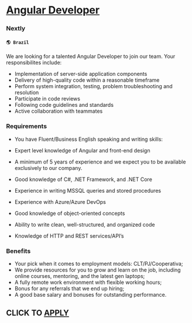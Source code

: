 # [Angular Developer](https://www.remotewlb.com/apply/angular-developer-56756)  
### Nextly  
#### `🌎 Brazil`  

We are looking for a talented Angular Developer to join our team. Your responsibilites include:

  * Implementation of server-side application components 
  * Delivery of high-quality code within a reasonable timeframe 
  * Perform system integration, testing, problem troubleshooting and resolution 
  * Participate in code reviews 
  * Following code guidelines and standards 
  * Active collaboration with teammates

### Requirements

  * You have Fluent/Business English speaking and writing skills:
  * Expert level knowledge of Angular and front-end design
  * A minimum of 5 years of experience and we expect you to be available exclusively to our company.   

  * Good knowledge of C#, .NET Framework, and .NET Core
  * Experience in writing MSSQL queries and stored procedures
  * Experience with Azure/Azure DevOps
  * Good knowledge of object-oriented concepts
  * Ability to write clean, well-structured, and organized code
  * Knowledge of HTTP and REST services/API’s

### Benefits

  * Your pick when it comes to employment models: CLT/PJ/Cooperativa;
  * We provide resources for you to grow and learn on the job, including online courses, mentoring, and the latest gen laptops;
  * A fully remote work environment with flexible working hours;
  * Bonus for any referrals that we end up hiring;
  * A good base salary and bonuses for outstanding performance.

  
## CLICK TO [APPLY](https://www.remotewlb.com/apply/angular-developer-56756)

